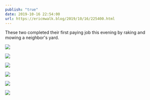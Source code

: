 ```yaml
---
publish: "true"
date: 2019-10-16 22:54:00
url: https://ericmwalk.blog/2019/10/16/225400.html
---
```


These two completed their first paying job this evening by raking and mowing a neighbor's yard.

![](https://ericmwalk.blog/uploads/2022/131b9e21b7.jpg)

![](https://ericmwalk.blog/uploads/2022/6cc6d96a4b.jpg)

![](https://ericmwalk.blog/uploads/2022/7df7e2a55a.jpg)

![](https://ericmwalk.blog/uploads/2022/c7af18ee82.jpg)

![](https://ericmwalk.blog/uploads/2022/f9f837be03.jpg)

![](https://ericmwalk.blog/uploads/2022/e8023671b7.jpg)